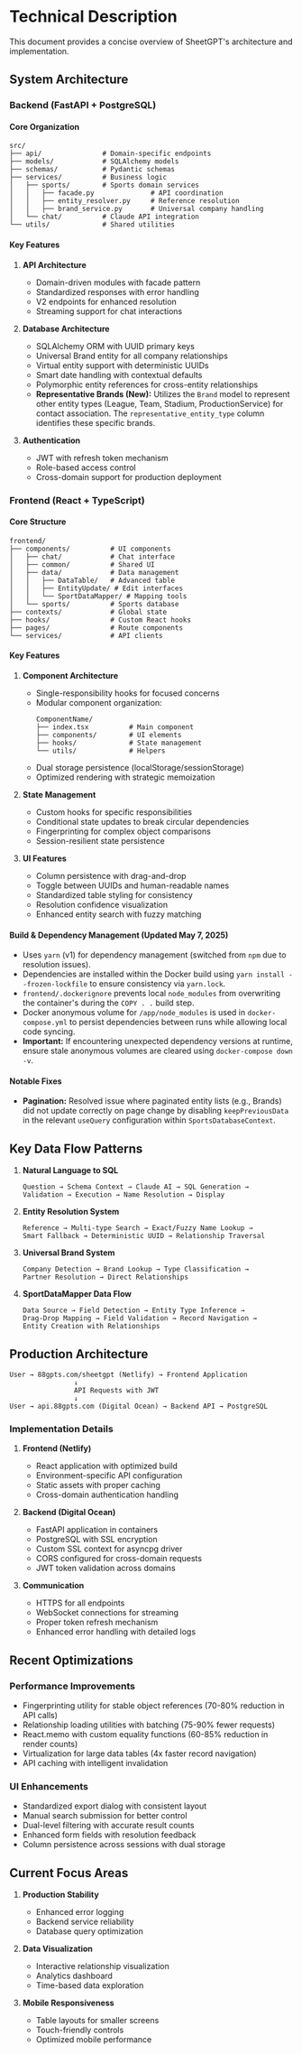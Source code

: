 # Technical Description

This document provides a concise overview of SheetGPT's architecture and implementation.

## System Architecture

### Backend (FastAPI + PostgreSQL)

#### Core Organization
```
src/
├── api/               # Domain-specific endpoints
├── models/            # SQLAlchemy models
├── schemas/           # Pydantic schemas
├── services/          # Business logic
│   ├── sports/        # Sports domain services
│   │   ├── facade.py              # API coordination
│   │   ├── entity_resolver.py     # Reference resolution
│   │   ├── brand_service.py       # Universal company handling
│   └── chat/          # Claude API integration
└── utils/             # Shared utilities
```

#### Key Features

1. **API Architecture**
   - Domain-driven modules with facade pattern
   - Standardized responses with error handling
   - V2 endpoints for enhanced resolution
   - Streaming support for chat interactions

2. **Database Architecture**
   - SQLAlchemy ORM with UUID primary keys
   - Universal Brand entity for all company relationships
   - Virtual entity support with deterministic UUIDs
   - Smart date handling with contextual defaults
   - Polymorphic entity references for cross-entity relationships
   - **Representative Brands (New):** Utilizes the `Brand` model to represent other entity types (League, Team, Stadium, ProductionService) for contact association. The `representative_entity_type` column identifies these specific brands.

3. **Authentication**
   - JWT with refresh token mechanism
   - Role-based access control
   - Cross-domain support for production deployment

### Frontend (React + TypeScript)

#### Core Structure
```
frontend/
├── components/          # UI components
│   ├── chat/            # Chat interface
│   ├── common/          # Shared UI
│   ├── data/            # Data management
│   │   ├── DataTable/   # Advanced table
│   │   ├── EntityUpdate/ # Edit interfaces
│   │   └── SportDataMapper/ # Mapping tools
│   └── sports/          # Sports database
├── contexts/            # Global state
├── hooks/               # Custom React hooks
├── pages/               # Route components
└── services/            # API clients
```

#### Key Features

1. **Component Architecture**
   - Single-responsibility hooks for focused concerns
   - Modular component organization:
     ```
     ComponentName/
     ├── index.tsx          # Main component
     ├── components/        # UI elements
     ├── hooks/             # State management
     └── utils/             # Helpers
     ```
   - Dual storage persistence (localStorage/sessionStorage)
   - Optimized rendering with strategic memoization

2. **State Management**
   - Custom hooks for specific responsibilities
   - Conditional state updates to break circular dependencies
   - Fingerprinting for complex object comparisons
   - Session-resilient state persistence

3. **UI Features**
   - Column persistence with drag-and-drop
   - Toggle between UUIDs and human-readable names
   - Standardized table styling for consistency
   - Resolution confidence visualization
   - Enhanced entity search with fuzzy matching

#### Build & Dependency Management (Updated May 7, 2025)
- Uses `yarn` (v1) for dependency management (switched from `npm` due to resolution issues).
- Dependencies are installed within the Docker build using `yarn install --frozen-lockfile` to ensure consistency via `yarn.lock`.
- `frontend/.dockerignore` prevents local `node_modules` from overwriting the container's during the `COPY . .` build step.
- Docker anonymous volume for `/app/node_modules` is used in `docker-compose.yml` to persist dependencies between runs while allowing local code syncing.
- **Important:** If encountering unexpected dependency versions at runtime, ensure stale anonymous volumes are cleared using `docker-compose down -v`.

#### Notable Fixes
- **Pagination:** Resolved issue where paginated entity lists (e.g., Brands) did not update correctly on page change by disabling `keepPreviousData` in the relevant `useQuery` configuration within `SportsDatabaseContext`.

## Key Data Flow Patterns

1. **Natural Language to SQL**
   ```
   Question → Schema Context → Claude AI → SQL Generation → 
   Validation → Execution → Name Resolution → Display
   ```

2. **Entity Resolution System**
   ```
   Reference → Multi-type Search → Exact/Fuzzy Name Lookup → 
   Smart Fallback → Deterministic UUID → Relationship Traversal
   ```

3. **Universal Brand System**
   ```
   Company Detection → Brand Lookup → Type Classification → 
   Partner Resolution → Direct Relationships
   ```

4. **SportDataMapper Data Flow**
   ```
   Data Source → Field Detection → Entity Type Inference → 
   Drag-Drop Mapping → Field Validation → Record Navigation → 
   Entity Creation with Relationships
   ```

## Production Architecture

```
User → 88gpts.com/sheetgpt (Netlify) → Frontend Application
                ↓
                API Requests with JWT
                ↓ 
User → api.88gpts.com (Digital Ocean) → Backend API → PostgreSQL
```

### Implementation Details

1. **Frontend (Netlify)**
   - React application with optimized build
   - Environment-specific API configuration
   - Static assets with proper caching
   - Cross-domain authentication handling

2. **Backend (Digital Ocean)**
   - FastAPI application in containers
   - PostgreSQL with SSL encryption
   - Custom SSL context for asyncpg driver
   - CORS configured for cross-domain requests
   - JWT token validation across domains

3. **Communication**
   - HTTPS for all endpoints
   - WebSocket connections for streaming
   - Proper token refresh mechanism
   - Enhanced error handling with detailed logs

## Recent Optimizations

### Performance Improvements
- Fingerprinting utility for stable object references (70-80% reduction in API calls)
- Relationship loading utilities with batching (75-90% fewer requests)
- React.memo with custom equality functions (60-85% reduction in render counts)
- Virtualization for large data tables (4x faster record navigation)
- API caching with intelligent invalidation

### UI Enhancements
- Standardized export dialog with consistent layout
- Manual search submission for better control
- Dual-level filtering with accurate result counts
- Enhanced form fields with resolution feedback
- Column persistence across sessions with dual storage

## Current Focus Areas

1. **Production Stability**
   - Enhanced error logging
   - Backend service reliability
   - Database query optimization

2. **Data Visualization**
   - Interactive relationship visualization
   - Analytics dashboard
   - Time-based data exploration

3. **Mobile Responsiveness**
   - Table layouts for smaller screens
   - Touch-friendly controls
   - Optimized mobile performance